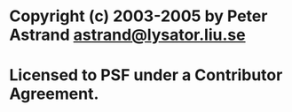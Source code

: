 # Copyright (c) 2003-2005 by Peter Astrand <astrand@lysator.liu.se>
#
# Licensed to PSF under a Contributor Agreement.